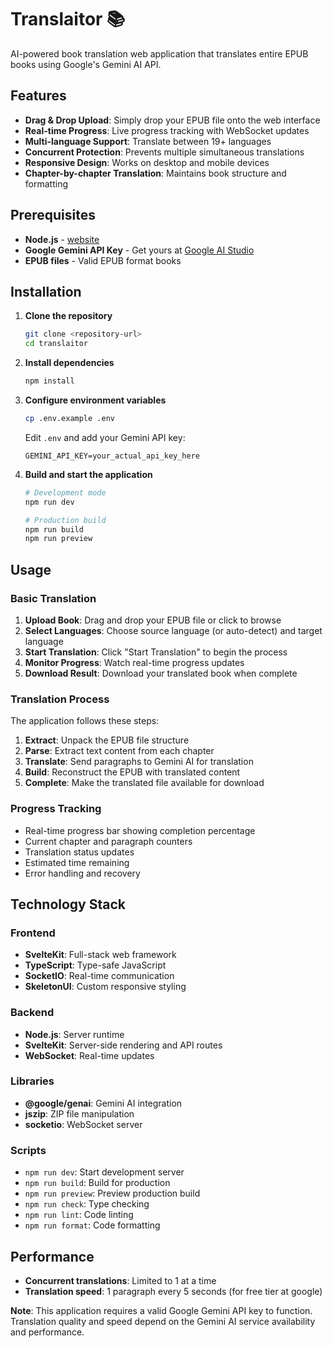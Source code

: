 # Translaitor 📚

AI-powered book translation web application that translates entire EPUB books using Google's Gemini AI API.

## Features

- **Drag & Drop Upload**: Simply drop your EPUB file onto the web interface
- **Real-time Progress**: Live progress tracking with WebSocket updates
- **Multi-language Support**: Translate between 19+ languages
- **Concurrent Protection**: Prevents multiple simultaneous translations
- **Responsive Design**: Works on desktop and mobile devices
- **Chapter-by-chapter Translation**: Maintains book structure and formatting

## Prerequisites

- **Node.js** - [website](https://nodejs.org/en)
- **Google Gemini API Key** - Get yours at [Google AI Studio](https://makersuite.google.com/app/apikey)
- **EPUB files** - Valid EPUB format books

## Installation

1. **Clone the repository**
   ```bash
   git clone <repository-url>
   cd translaitor
   ```

2. **Install dependencies**
   ```bash
   npm install
   ```

3. **Configure environment variables**
   ```bash
   cp .env.example .env
   ```

   Edit `.env` and add your Gemini API key:
   ```env
   GEMINI_API_KEY=your_actual_api_key_here
   ```

4. **Build and start the application**
   ```bash
   # Development mode
   npm run dev

   # Production build
   npm run build
   npm run preview
   ```

## Usage

### Basic Translation

1. **Upload Book**: Drag and drop your EPUB file or click to browse
2. **Select Languages**: Choose source language (or auto-detect) and target language
3. **Start Translation**: Click "Start Translation" to begin the process
4. **Monitor Progress**: Watch real-time progress updates
5. **Download Result**: Download your translated book when complete

### Translation Process

The application follows these steps:

1. **Extract**: Unpack the EPUB file structure
2. **Parse**: Extract text content from each chapter
3. **Translate**: Send paragraphs to Gemini AI for translation
4. **Build**: Reconstruct the EPUB with translated content
5. **Complete**: Make the translated file available for download

### Progress Tracking

- Real-time progress bar showing completion percentage
- Current chapter and paragraph counters
- Translation status updates
- Estimated time remaining
- Error handling and recovery

## Technology Stack

### Frontend
- **SvelteKit**: Full-stack web framework
- **TypeScript**: Type-safe JavaScript
- **SocketIO**: Real-time communication
- **SkeletonUI**: Custom responsive styling

### Backend
- **Node.js**: Server runtime
- **SvelteKit**: Server-side rendering and API routes
- **WebSocket**: Real-time updates

### Libraries
- **@google/genai**: Gemini AI integration
- **jszip**: ZIP file manipulation
- **socketio**: WebSocket server

### Scripts
- `npm run dev`: Start development server
- `npm run build`: Build for production
- `npm run preview`: Preview production build
- `npm run check`: Type checking
- `npm run lint`: Code linting
- `npm run format`: Code formatting

## Performance

- **Concurrent translations**: Limited to 1 at a time
- **Translation speed**: 1 paragraph every 5 seconds (for free tier at google)

**Note**: This application requires a valid Google Gemini API key to function. Translation quality and speed depend on the Gemini AI service availability and performance.
